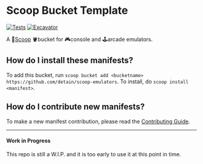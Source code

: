# Scoop Bucket Template

[![Tests](https://github.com/detain/scoop-emulators/actions/workflows/ci.yml/badge.svg)](https://github.com/detain/scoop-emulators/actions/workflows/ci.yml) [![Excavator](https://github.com/detain/scoop-emulators/actions/workflows/excavator.yml/badge.svg)](https://github.com/detain/scoop-emulators/actions/workflows/excavator.yml)

A 🥄[Scoop](https://scoop.sh) 🪣bucket for 🎮console and 🕹arcade emulators.

How do I install these manifests?
---------------------------------

To add this bucket, run `scoop bucket add <bucketname> https://github.com/detain/scoop-emulators`. To install, do `scoop install <manifest>`.

How do I contribute new manifests?
----------------------------------

To make a new manifest contribution, please read the [Contributing Guide](https://github.com/ScoopInstaller/.github/blob/main/.github/CONTRIBUTING.md).

----

#### Work in Progress

This repo is still a W.I.P. and it is too early to use it at this point in time.
